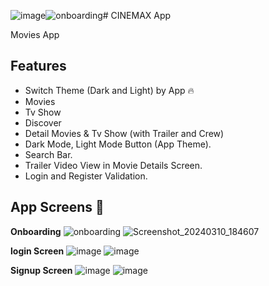 ![image](https://github.com/Ebrahim-Elkbbany/CINEMAX-App/assets/136932497/06eb8001-baf5-4aee-b15d-97058951517c)![onboarding](https://github.com/Ebrahim-Elkbbany/CINEMAX-App/assets/136932497/94965ec1-efeb-4f86-96a3-e2f4292d908b)# CINEMAX App

Movies App

## Features

* Switch Theme (Dark and Light) by App 🔥
* Movies
* Tv Show
* Discover
* Detail Movies & Tv Show (with Trailer and Crew)
* Dark Mode, Light Mode Button (App Theme).
* Search Bar.
* Trailer Video View in Movie Details Screen.
* Login and Register Validation.

## App Screens 📱

 **Onboarding**
  ![onboarding](https://github.com/Ebrahim-Elkbbany/CINEMAX-App/assets/136932497/fdae33ee-8865-4451-b4b3-20671ce93cff)
  ![Screenshot_20240310_184607](https://github.com/Ebrahim-Elkbbany/CINEMAX-App/assets/136932497/fc2846bd-5175-4a91-831d-58793a33b8d7)

 **login Screen**
  ![image](https://github.com/Ebrahim-Elkbbany/CINEMAX-App/assets/136932497/7dd1f302-7fb6-4de8-a831-96dc4d49fa36)
 ![image](https://github.com/Ebrahim-Elkbbany/CINEMAX-App/assets/136932497/aaa5cb03-47e9-4c3f-9ff0-260b80f1bc2c)

 **Signup Screen**
  ![image](https://github.com/Ebrahim-Elkbbany/CINEMAX-App/assets/136932497/cc19c7f5-a841-4ca9-9058-b59b96e2d0ce)
  ![image](https://github.com/Ebrahim-Elkbbany/CINEMAX-App/assets/136932497/4ca265d5-59ff-45d1-a8a0-4ed55366cbfe)

